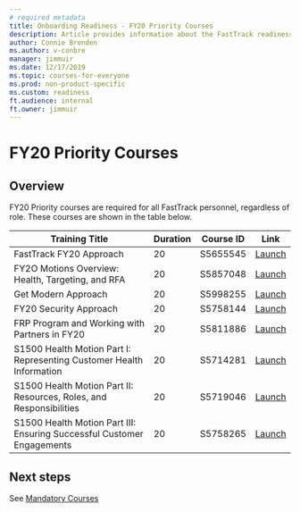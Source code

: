 ```yaml
---
# required metadata 
title: Onboarding Readiness - FY20 Priority Courses
description: Article provides information about the FastTrack readiness education curriculum.
author: Connie Brenden
ms.author: v-conbre
manager: jimmuir
ms.date: 12/17/2019
ms.topic: courses-for-everyone
ms.prod: non-product-specific
ms.custom: readiness
ft.audience: internal
ft.owner: jimmuir
---
```


# FY20 Priority Courses

## Overview

FY20 Priority courses are required for all FastTrack personnel, regardless of role. These courses are shown in the table below.

|Training Title |Duration | Course ID |Link |
|---------|---------|-------|------|
|FastTrack FY20 Approach |20 |S5655545     |[Launch](https://learn.microsoft.com/activity/S5655545/launch/#/)|
|FY2O Motions Overview: Health, Targeting, and RFA |20  |S5857048         |[Launch](https://learn.microsoft.com/activity/S5857048/launch/#/)|
|Get Modern Approach |20  |S5998255       |[Launch](https://learn.microsoft.com/activity/S5998255/launch#/)
|FY20 Security Approach |20  |S5758144         |[Launch](https://learn.microsoft.com/activity/S5758144/launch#/)
|FRP Program and Working with Partners in FY20 |20 |S5811886|[Launch](https://learn.microsoft.com/activity/S5811886/launch#/)
|S1500 Health Motion Part I: Representing Customer Health Information |20 |S5714281 |[Launch](https://learn.microsoft.com/activity/S5714281/launch#/) |
|S1500 Health Motion Part II: Resources, Roles, and Responsibilities |20 |S5719046 |[Launch](https://learn.microsoft.com/activity/S5719046/launch#/) |
|S1500 Health Motion Part III: Ensuring Successful Customer Engagements |20 |S5758265 |[Launch](https://learn.microsoft.com/activity/S5758265/launch#/) |

## Next steps

See [Mandatory Courses](mandatory-courses.md)
